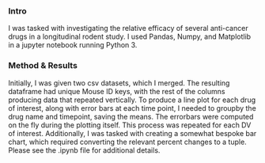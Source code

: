 ### Intro

I was tasked with investigating the relative efficacy of several anti-cancer drugs in a longitudinal rodent study. I used Pandas, Numpy, and Matplotlib in a jupyter notebook running Python 3.

### Method & Results

Initially, I was given two csv datasets, which I merged. The resulting dataframe had unique Mouse ID keys, with the rest of the columns producing data that repeated vertically. 
To produce a line plot for each drug of interest, along with error bars at each time point, I needed to groupby the drug name and timepoint, saving the means. The errorbars were computed on the fly during the plotting itself. This process was repeated for each DV of interest.
Additionally, I was tasked with creating a somewhat bespoke bar chart, which required converting the relevant percent changes to a tuple.
Please see the .ipynb file for additional details.
